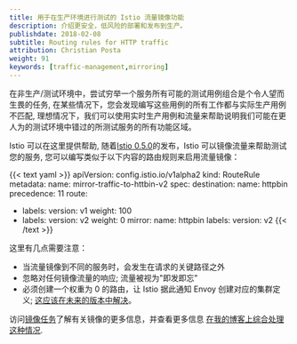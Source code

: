 ```yaml
---
title: 用于在生产环境进行测试的 Istio 流量镜像功能
description: 介绍更安全，低风险的部署和发布到生产。
publishdate: 2018-02-08
subtitle: Routing rules for HTTP traffic
attribution: Christian Posta
weight: 91
keywords: [traffic-management,mirroring]
---
```


在非生产/测试环境中，尝试穷举一个服务所有可能的测试用例组合是个令人望而生畏的任务, 在某些情况下，您会发现编写这些用例的所有工作都与实际生产用例不匹配, 理想情况下，我们可以使用实时生产用例和流量来帮助说明我们可能在更人为的测试环境中错过的所测试服务的所有功能区域。

Istio 可以在这里提供帮助, 随着[Istio 0.5.0](/zh/about/notes/0.5/)的发布，Istio 可以镜像流量来帮助测试您的服务, 您可以编写类似于以下内容的路由规则来启用流量镜像：

{{< text yaml >}}
apiVersion: config.istio.io/v1alpha2
kind: RouteRule
metadata:
  name: mirror-traffic-to-httbin-v2
spec:
  destination:
    name: httpbin
  precedence: 11
  route:
  - labels:
      version: v1
    weight: 100
  - labels:
      version: v2
    weight: 0
  mirror:
    name: httpbin
    labels:
      version: v2
{{< /text >}}

这里有几点需要注意：

* 当流量镜像到不同的服务时，会发生在请求的关键路径之外
* 忽略对任何镜像流量的响应; 流量被视为"即发即忘”
* 必须创建一个权重为 0 的路由，让 Istio 据此通知 Envoy 创建对应的集群定义; [这应该在未来的版本中解决](https://github.com/istio/istio/issues/3270)。

访问[镜像任务](/zh/docs/tasks/traffic-management/mirroring/)了解有关镜像的更多信息，并查看更多信息
[在我的博客上综合处理这种情况](https://blog.christianposta.com/microservices/traffic-shadowing-with-istio-reduce-the-risk-of-code-release/).
